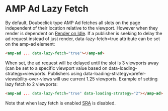 <!---
Copyright 2020 The AMP HTML Authors. All Rights Reserved.

Licensed under the Apache License, Version 2.0 (the "License");
you may not use this file except in compliance with the License.
You may obtain a copy of the License at

      http://www.apache.org/licenses/LICENSE-2.0

Unless required by applicable law or agreed to in writing, software
distributed under the License is distributed on an "AS-IS" BASIS,
WITHOUT WARRANTIES OR CONDITIONS OF ANY KIND, either express or implied.
See the License for the specific language governing permissions and
limitations under the License.
-->

# AMP Ad Lazy Fetch

By default, Doubeclick type AMP Ad fetches all slots on the page independent of their location relative to the viewport. However when they render is dependent on <a href="render-on-idle.md">Render on Idle</a>. If a publisher is seeking to delay the ad request instead of just render, data-lazy-fetch=true attribute can be set on the amp-ad element:

```html
<amp-ad ... data-lazy-fetch="true"></amp-ad>
```

When set, the ad request will be delayed until the slot is 3 viewports away (can be set to a specific viewport value based on data-loading-strategy=viewports. Publishers using data-loading-strategy=prefer-viewability-over-views will use current 1.25 viewports. Example of setting lazy fetch to 2 viewports:

```html
<amp-ad ... data-lazy-fetch="true" data-loading-strategy="2"></amp-ad>
```

Note that when lazy fetch is enabled <a href="sra.md">SRA</a> is disabled.
